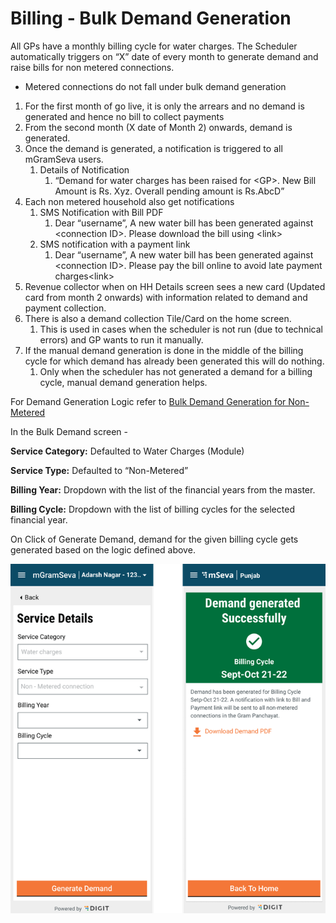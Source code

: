 # Billing - Bulk Demand Generation

All GPs have a monthly billing cycle for water charges.  The Scheduler automatically triggers on “X” date of every month to generate demand and raise bills for non metered connections.

* Metered connections do not fall under bulk demand generation

1. For the first month of go live, it is only the arrears and no demand is generated and hence no bill to collect payments
2. From the second month (X date of Month 2) onwards, demand is generated.
3. Once the demand is generated, a notification is triggered to all mGramSeva users.
   1. Details of Notification
      1. “Demand for water charges has been raised for \<GP>. New Bill Amount is Rs. Xyz. Overall pending amount is Rs.AbcD”
4. Each non metered household also get notifications
   1. SMS Notification with Bill PDF
      1. Dear “username”, A new water bill has been generated against \<connection ID>. Please download the bill using \<link>
   2. &#x20;SMS notification with a payment link
      1. Dear “username”, A new water bill has been generated against \<connection ID>. Please pay the bill online to avoid late payment charges\<link>
5. Revenue collector when on HH Details screen sees a new card (Updated card from month 2 onwards) with information related to demand and payment collection.
6. There is also a demand collection Tile/Card on the home screen.
   1. This is used in cases when the scheduler is not run (due to technical errors) and GP wants to run it manually.
7. If the manual demand generation is done in the middle of the billing cycle for which demand has already been generated this will do nothing.
   1. Only when the scheduler has not generated a demand for a billing cycle, manual demand generation helps.

For Demand Generation Logic refer to [Bulk Demand Generation for Non-Metered](bulk-demand-generation-for-non-metered.md)

In the Bulk Demand screen -

**Service Category:** Defaulted to Water Charges (Module)

**Service Type:** Defaulted to “Non-Metered”

**Billing Year:** Dropdown with the list of the financial years from the master.

**Billing Cycle:** Dropdown with the list of billing cycles for the selected financial year.

On Click of Generate Demand, demand for the given billing cycle gets generated based on the logic defined above.

![](<../../../.gitbook/assets/image (12).png>)

